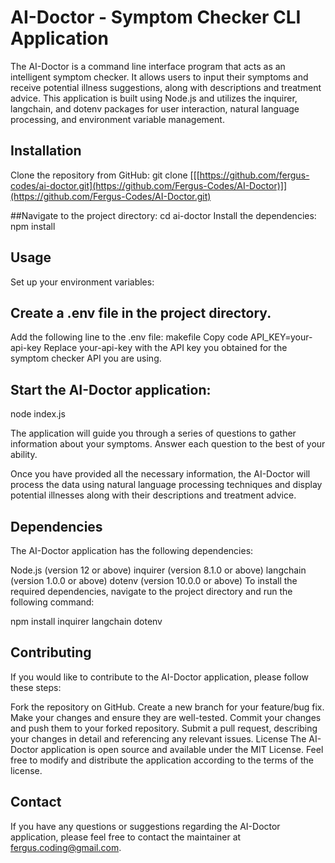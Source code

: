 # AI-Doctor - Symptom Checker CLI Application
The AI-Doctor is a command line interface program that acts as an intelligent symptom checker. It allows users to input their symptoms and receive potential illness suggestions, along with descriptions and treatment advice. This application is built using Node.js and utilizes the inquirer, langchain, and dotenv packages for user interaction, natural language processing, and environment variable management.

## Installation
Clone the repository from GitHub:
git clone [[[https://github.com/fergus-codes/ai-doctor.git](https://github.com/Fergus-Codes/AI-Doctor)]](https://github.com/Fergus-Codes/AI-Doctor.git)

##Navigate to the project directory:
cd ai-doctor
Install the dependencies:
npm install

## Usage
Set up your environment variables:

## Create a .env file in the project directory.
Add the following line to the .env file:
makefile
Copy code
API_KEY=your-api-key
Replace your-api-key with the API key you obtained for the symptom checker API you are using.

## Start the AI-Doctor application:
node index.js

The application will guide you through a series of questions to gather information about your symptoms. Answer each question to the best of your ability.

Once you have provided all the necessary information, the AI-Doctor will process the data using natural language processing techniques and display potential illnesses along with their descriptions and treatment advice.

## Dependencies
The AI-Doctor application has the following dependencies:

Node.js (version 12 or above)
inquirer (version 8.1.0 or above)
langchain (version 1.0.0 or above)
dotenv (version 10.0.0 or above)
To install the required dependencies, navigate to the project directory and run the following command:

npm install inquirer langchain dotenv

## Contributing
If you would like to contribute to the AI-Doctor application, please follow these steps:

Fork the repository on GitHub.
Create a new branch for your feature/bug fix.
Make your changes and ensure they are well-tested.
Commit your changes and push them to your forked repository.
Submit a pull request, describing your changes in detail and referencing any relevant issues.
License
The AI-Doctor application is open source and available under the MIT License. Feel free to modify and distribute the application according to the terms of the license.

## Contact
If you have any questions or suggestions regarding the AI-Doctor application, please feel free to contact the maintainer at fergus.coding@gmail.com.
